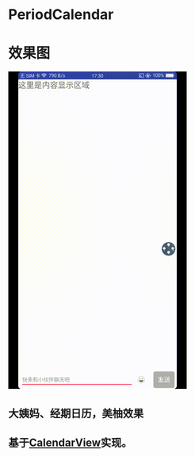 # PeriodCalendar
# 效果图
![效果图](https://github.com/OneGreenHand/Emoji/blob/master/img/emoji.gif?raw=true.gif)  
## 大姨妈、经期日历，美柚效果 
## 基于[CalendarView](https://github.com/huanghaibin-dev/CalendarView)实现。
